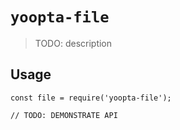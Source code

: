 # `yoopta-file`

> TODO: description

## Usage

```
const file = require('yoopta-file');

// TODO: DEMONSTRATE API
```
